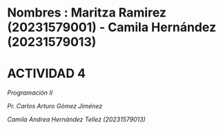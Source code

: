 # Nombres : Maritza Ramirez (20231579001) - Camila Hernández (20231579013)

# **ACTIVIDAD 4**

*Programación II*

*Pr. Carlos Arturo Gómez Jiménez*

*Camila Andrea Hernández Tellez (20231579013)*
